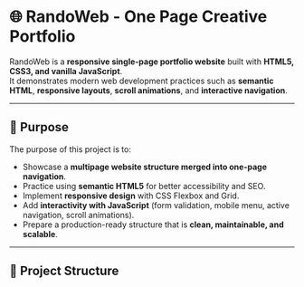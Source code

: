 # 🌐 RandoWeb - One Page Creative Portfolio

RandoWeb is a **responsive single-page portfolio website** built with **HTML5, CSS3, and vanilla JavaScript**.  
It demonstrates modern web development practices such as **semantic HTML**, **responsive layouts**, **scroll animations**, and **interactive navigation**.

---

## 🎯 Purpose

The purpose of this project is to:
- Showcase a **multipage website structure merged into one-page navigation**.
- Practice using **semantic HTML5** for better accessibility and SEO.
- Implement **responsive design** with CSS Flexbox and Grid.
- Add **interactivity with JavaScript** (form validation, mobile menu, active navigation, scroll animations).
- Prepare a production-ready structure that is **clean, maintainable, and scalable**.

---

## 📂 Project Structure


